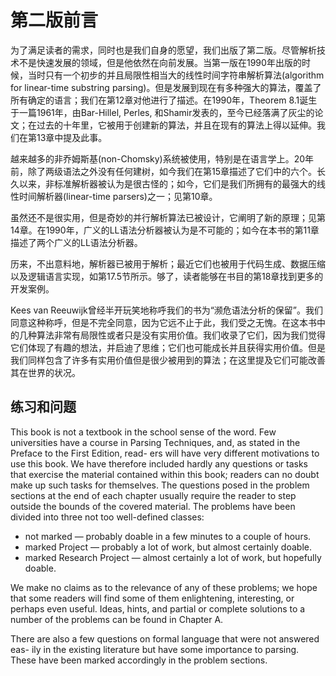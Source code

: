 # 第二版前言

为了满足读者的需求，同时也是我们自身的愿望，我们出版了第二版。尽管解析技术不是快速发展的领域，但是他依然在向前发展。当第一版在1990年出版的时候，当时只有一个初步的并且局限性相当大的线性时间字符串解析算法(algorithm for linear-time substring parsing)。但是发展到现在有多种强大的算法，覆盖了所有确定的语言；我们在第12章对他进行了描述。在1990年，Theorem 8.1诞生于一篇1961年，由Bar-Hillel, Perles, 和Shamir发表的，至今已经落满了灰尘的论文；在过去的十年里，它被用于创建新的算法，并且在现有的算法上得以延伸。我们在第13章中提及此事。

越来越多的非乔姆斯基(non-Chomsky)系统被使用，特别是在语言学上。20年前，除了两级语法之外没有任何建树，如今我们在第15章描述了它们中的六个。长久以来，非标准解析器被认为是很古怪的；如今，它们是我们所拥有的最强大的线性时间解析器(linear-time parsers)之一；见第10章。

虽然还不是很实用，但是奇妙的并行解析算法已被设计，它阐明了新的原理；见第14章。在1990年，广义的LL语法分析器被认为是不可能的；如今在本书的第11章描述了两个广义的LL语法分析器。

历来，不出意料地，解析器已被用于解析；最近它们也被用于代码生成、数据压缩以及逻辑语言实现，如第17.5节所示。够了，读者能够在书目的第18章找到更多的开发案例。

Kees van Reeuwijk曾经半开玩笑地称呼我们的书为“濒危语法分析的保留”。我们同意这种称呼，但是不完全同意，因为它远不止于此，我们受之无愧。在这本书中的几种算法非常有局限性或者只是没有实用价值。我们收录了它们，因为我们觉得它们体现了有趣的想法，并启迪了思维；它们也可能成长并且获得实用价值。但是我们同样包含了许多有实用价值但是很少被用到的算法；在这里提及它们可能改善其在世界的状况。

## 练习和问题

This book is not a textbook in the school sense of the word. Few universities have a course in Parsing Techniques, and, as stated in the Preface to the First Edition, read- ers will have very different motivations to use this book. We have therefore included hardly any questions or tasks that exercise the material contained within this book; readers can no doubt make up such tasks for themselves. The questions posed in the problem sections at the end of each chapter usually require the reader to step outside the bounds of the covered material. The problems have been divided into three not too well-defined classes:

- not marked — probably doable in a few minutes to a couple of hours.
- marked Project — probably a lot of work, but almost certainly doable.
- marked Research Project — almost certainly a lot of work, but hopefully doable.

We make no claims as to the relevance of any of these problems; we hope that some readers will find some of them enlightening, interesting, or perhaps even useful. Ideas, hints, and partial or complete solutions to a number of the problems can be found in Chapter A.

There are also a few questions on formal language that were not answered eas- ily in the existing literature but have some importance to parsing. These have been marked accordingly in the problem sections.